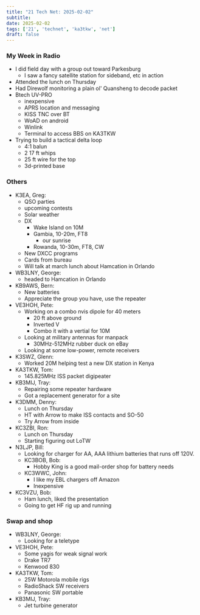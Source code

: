 ```yaml
---
title: "21 Tech Net: 2025-02-02"
subtitle:
date: 2025-02-02
tags: ['21', 'technet', 'ka3tkw', 'net']
draft: false
---
```


### My Week in Radio
- I did field day with a group out toward Parkesburg
  - I saw a fancy satellite station for sideband, etc in action
- Attended the lunch on Thursday
- Had Direwolf monitoring a plain ol' Quansheng to decode packet
- Btech UV-PRO
  - inexpensive
  - APRS location and messaging
  - KISS TNC over BT
  - WoAD on android
  - Winlink
  - Terminal to access BBS on KA3TKW
- Trying to build a tactical delta loop
  - 4:1 balun
  - 2 17 ft whips
  - 25 ft wire for the top
  - 3d-printed base
### Others
- K3EA, Greg:
  - QSO parties
  - upcoming contests
  - Solar weather
  - DX
    - Wake Island on 10M
    - Gambia, 10-20m, FT8
      - our sunrise
    - Rowanda, 10-30m, FT8, CW
  - New DXCC programs
  - Cards from bureau
  - Will talk at march lunch about Hamcation in Orlando
- WB3LNY, George:
  - headed to Hamcation in Orlando
- KB9AWS, Bern:
  - New batteries
  - Appreciate the group you have, use the repeater
- VE3HOH, Pete:
  - Working on a combo nvis dipole for 40 meters
    - 20 ft above ground
    - Inverted V
    - Combo it with a vertial for 10M
  - Looking at military antennas for manpack
    - 30MHz-512MHz rubber duck on eBay
  - Looking at some low-power, remote receivers
- K3SWZ, Glenn:
  - Worked 20M helping test a new DX station in Kenya
- KA3TKW, Tom:
  - 145.825MHz ISS packet digipeater
- KB3MIJ, Tray:
  - Repairing some repeater hardware
  - Got a replacement generator for a site
- K3DMM, Denny:
  - Lunch on Thursday
  - HT with Arrow to make ISS contacts and SO-50
  - Try Arrow from inside
- KC3ZBI, Ron:
  - Lunch on Thursday
  - Starting figuring out LoTW
- N3LJP, Bill:
  - Looking for charger for AA, AAA lithium batteries that runs off 120V.
  - KC3BOB, Bob:
    - Hobby King is a good mail-order shop for battery needs
  - KC3WWC, John:
    - I like my EBL chargers off Amazon
    - Inexpensive
- KC3VZU, Bob:
  - Ham lunch, liked the presentation
  - Going to get HF rig up and running

### Swap and shop
- WB3LNY, George:
  - Looking for a teletype
- VE3HOH, Pete:
  - Some yagis for weak signal work
  - Drake TR7
  - Kenwood 830
- KA3TKW, Tom:
  - 25W Motorola mobile rigs
  - RadioShack SW receivers
  - Panasonic SW portable
- KB3MIJ, Tray:
  - Jet turbine generator

<!--more-->
